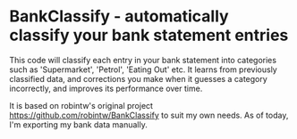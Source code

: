 # BankClassify - automatically classify your bank statement entries

This code will classify each entry in your bank statement into categories such as 'Supermarket', 'Petrol', 'Eating Out' etc. It learns from previously classified data, and corrections you make when it guesses a category incorrectly, and improves its performance over time.

It is based on robintw's original project https://github.com/robintw/BankClassify to suit my own needs. As of today, I'm exporting my bank data manually.
